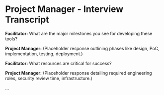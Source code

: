# Project Manager - Interview Transcript

**Facilitator:** What are the major milestones you see for developing these tools?

**Project Manager:** (Placeholder response outlining phases like design, PoC, implementation, testing, deployment.)

**Facilitator:** What resources are critical for success?

**Project Manager:** (Placeholder response detailing required engineering roles, security review time, infrastructure.)

... 